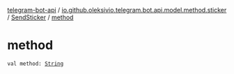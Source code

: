 [telegram-bot-api](../../index.md) / [io.github.oleksivio.telegram.bot.api.model.method.sticker](../index.md) / [SendSticker](index.md) / [method](./method.md)

# method

`val method: `[`String`](https://kotlinlang.org/api/latest/jvm/stdlib/kotlin/-string/index.html)